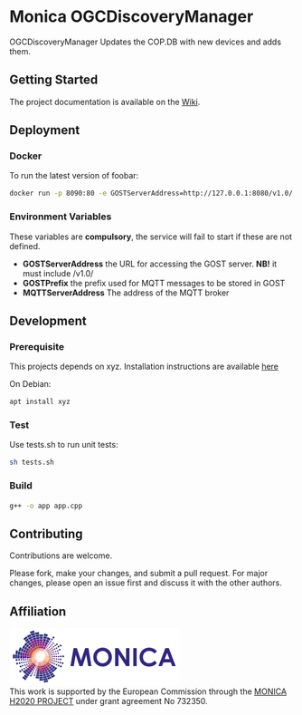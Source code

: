 # Monica OGCDiscoveryManager
<!-- Short description of the project. -->

OGCDiscoveryManager Updates the COP.DB with new devices and adds them.

<!-- A teaser figure may be added here. It is best to keep the figure small (<500KB) and in the same repo -->

## Getting Started
<!-- Instruction to make the project up and running. -->

The project documentation is available on the [Wiki](https://github.com/MONICA-Project/template/wiki).

## Deployment
<!-- Deployment/Installation instructions. If this is software library, change this section to "Usage" and give usage examples -->

### Docker
To run the latest version of foobar:
```bash
docker run -p 8090:80 -e GOSTServerAddress=http://127.0.0.1:8080/v1.0/ -e GOSTPrefix= -e MQTTServerAddress=127.0.0.1:1883 monicaproject/ogcservicecatalogue
```
### Environment Variables
These variables are **compulsory**, the service will fail to start if these are not defined.
* **GOSTServerAddress** the URL for accessing the GOST server. **NB!** it must include /v1.0/ 
* **GOSTPrefix** the prefix used for MQTT messages to be stored in GOST
* **MQTTServerAddress** The address of the MQTT broker
## Development
<!-- Developer instructions. -->

### Prerequisite
This projects depends on xyz. Installation instructions are available [here](https://xyz.com)

On Debian:
```bash
apt install xyz
```

### Test
Use tests.sh to run unit tests:
```bash
sh tests.sh
```

### Build

```bash
g++ -o app app.cpp
```

## Contributing
Contributions are welcome. 

Please fork, make your changes, and submit a pull request. For major changes, please open an issue first and discuss it with the other authors.

## Affiliation
![MONICA](https://github.com/MONICA-Project/template/raw/master/monica.png)  
This work is supported by the European Commission through the [MONICA H2020 PROJECT](https://www.monica-project.eu) under grant agreement No 732350.
